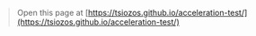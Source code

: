 
> Open this page at [https://tsiozos.github.io/acceleration-test/](https://tsiozos.github.io/acceleration-test/)

